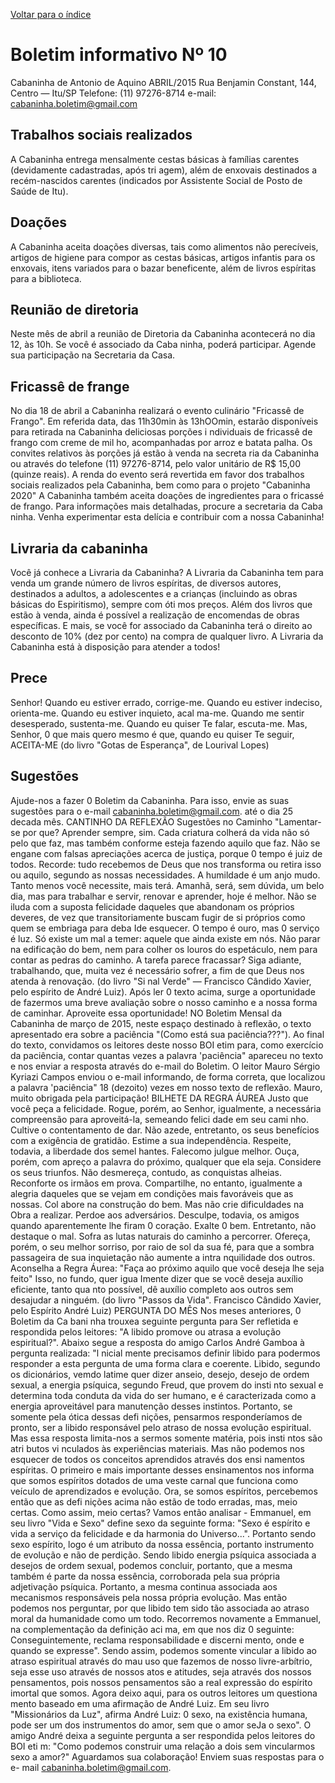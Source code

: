 [Voltar para o índice](..)

# Boletim informativo Nº 10
Cabaninha de Antonio de Aquino ABRIL/2015 
Rua Benjamin Constant, 144, Centro — Itu/SP 
Telefone: (11) 97276-8714 
e-mail: cabaninha.boletim@gmail.com 

## Trabalhos sociais realizados
A Cabaninha entrega mensalmente cestas básicas à famílias 
carentes (devidamente cadastradas, após tri agem), além de 
enxovais destinados a recém-nascidos carentes (indicados por 
Assistente Social de Posto de Saúde de Itu). 

## Doações
A Cabaninha aceita doações diversas, tais como alimentos não 
perecíveis, artigos de higiene para compor as cestas básicas, 
artigos infantis para os enxovais, itens variados para o bazar 
beneficente, além de livros espíritas para a biblioteca. 

## Reunião de diretoria
Neste mês de abril a reunião de Diretoria da Cabaninha 
acontecerá no dia 12, às 10h. Se você é associado da Caba ninha, 
poderá participar. Agende sua participação na Secretaria da 
Casa. 

## Fricassê de frange
No dia 18 de abril a Cabaninha realizará o evento culinário "Fricassê de Frango". Em referida data, das 11h30min às 13hOOmin, estarão disponíveis para retirada na Cabaninha 
deliciosas porções i ndividuais de fricassê de frango com creme de mil ho, acompanhadas por arroz e batata palha. Os convites 
relativos às porções já estão à venda na secreta ria da Cabaninha ou através do telefone (11) 97276-8714, pelo valor 
unitário de R$ 15,00 (quinze reais). 
A renda do evento será revertida em favor dos trabalhos sociais realizados pela Cabaninha, bem como para o projeto 
"Cabaninha 2020" 
A Cabaninha também aceita doações de ingredientes para o fricassé de frango. Para informações mais detalhadas, procure 
a secretaria da Caba ninha. Venha experimentar esta delícia e contribuir com a nossa Cabaninha! 

## Livraria da cabaninha
Você já conhece a Livraria da Cabaninha? 
A Livraria da Cabaninha tem para venda um grande número de livros espíritas, de diversos autores, destinados a adultos, a 
adolescentes e a crianças (incluindo as obras básicas do Espiritismo), sempre com óti mos preços. Além dos livros que 
estão à venda, ainda é possível a realização de encomendas de obras específicas. 
E mais, se você for associado da Cabaninha terá o direito ao desconto de 10% (dez por cento) na compra de qualquer livro. 
A Livraria da Cabaninha está à disposição para atender a todos! 

## Prece
Senhor! 
Quando eu estiver errado, corrige-me. 
Quando eu estiver indeciso, orienta-me. 
Quando eu estiver inquieto, acal ma-me. 
Quando me sentir desesperado, sustenta-me. 
Quando eu quiser Te falar, escuta-me. 
Mas, Senhor, 0 que mais quero mesmo é que, quando eu 
quiser Te seguir, ACEITA-ME 
(do livro "Gotas de Esperança", de Lourival Lopes) 

## Sugestões
Ajude-nos a fazer 0 Boletim da Cabaninha. Para isso, envie as 
suas sugestões para o e-mail cabaninha.boletim@gmail.com. 
até o dia 25 decada mês. 
CANTINHO DA REFLEXÃO 
Sugestões no Caminho 
"Lamentar-se por que? Aprender sempre, sim. 
Cada criatura colherá da vida não só pelo que faz, mas também 
conforme esteja fazendo aquilo que faz. 
Não se engane com falsas apreciações acerca de justiça, 
porque 0 tempo é juiz de todos. 
Recorde: tudo recebemos de Deus que nos transforma ou 
retira isso ou aquilo, segundo as nossas necessidades. 
A humildade é um anjo mudo. 
Tanto menos você necessite, mais terá. 
Amanhã, será, sem dúvida, um belo dia, mas para trabalhar e 
servir, renovar e aprender, hoje é melhor. 
Não se iluda com a suposta felicidade daqueles que 
abandonam os próprios deveres, de vez que transitoriamente 
buscam fugir de si próprios como quem se embriaga para 
deba Ide esquecer. 
O tempo é ouro, mas 0 serviço é luz. 
Só existe um mal a temer: aquele que ainda existe em nós. 
Não parar na edificação do bem, nem para colher os louros do 
espetáculo, nem para contar as pedras do caminho. 
A tarefa parece fracassar? Siga adiante, trabalhando, que, 
muita vez é necessário sofrer, a fim de que Deus nos atenda à 
renovação. 
(do livro "Si nal Verde" — Francisco Cândido Xavier, pelo espírito 
de André Luiz). 
Após ler 0 texto acima, surge a oportunidade de fazermos 
uma breve avaliação sobre o nosso caminho e a nossa forma 
de caminhar. Aproveite essa oportunidade! 
NO Boletim Mensal da Cabaninha de março de 2015, neste 
espaço destinado à reflexão, o texto apresentado era sobre a 
paciência "(Como está sua paciência???"). Ao final do texto, 
convidamos os leitores deste nosso BOI etim para, como 
exercício da paciência, contar quantas vezes a palavra 
'paciência" apareceu no texto e nos enviar a resposta através 
do e-mail do Boletim. 
O leitor Mauro Sérgio Kyriazi Campos enviou o e-mail 
informando, de forma correta, que localizou a palavra 
'paciência" 18 (dezoito) vezes em nosso 
texto de reflexão. 
Mauro, muito obrigada pela participação! 
BILHETE DA REGRA ÁUREA 
Justo que você peça a felicidade. Rogue, 
porém, ao Senhor, 
igualmente, a necessária compreensão 
para aproveitá-la, 
semeando felici dade em seu cami nho. 
Cultive o contentamento de dar. Não azede, entretanto, os seus 
benefícios com a exigência de gratidão. Estime a sua 
independência. Respeite, todavia, a liberdade dos semel hantes. 
Falecomo julgue melhor. Ouça, porém, com apreço a palavra do 
próximo, qualquer que ela seja. Considere os seus triunfos. Não 
desmereça, contudo, as conquistas alheias. 
Reconforte os irmãos em prova. Compartilhe, no entanto, 
igualmente a alegria daqueles que se vejam em condições mais 
favoráveis que as nossas. Col abore na construção do bem. Mas 
não crie dificuldades na Obra a realizar. 
Perdoe aos adversários. Desculpe, todavia, os amigos quando 
aparentemente lhe firam 0 coração. Exalte 0 bem. Entretanto, 
não destaque o mal. 
Sofra as lutas naturais do caminho a percorrer. Ofereça, porém, 
o seu melhor sorriso, por raio de sol da sua fé, para que a 
sombra passageira de sua inquietação não aumente a 
intra nquilidade dos outros. 
Aconselha a Regra Áurea: "Faça ao próximo aquilo que você 
deseja lhe seja feito" 
Isso, no fundo, quer igua Imente dizer que se você deseja auxílio 
eficiente, tanto qua nto possível, dê auxílio completo aos outros 
sem desajudar a ninguém. 
(do livro "Passos da Vida". Francisco Cândido Xavier, pelo 
Espírito André Luiz) 
PERGUNTA DO MÊS 
Nos meses anteriores, 0 Boletim da Ca bani nha trouxea seguinte 
pergunta para Ser refletida e respondida pelos leitores: 
"A libido promove ou atrasa a evolução espiritual?". 
Abaixo segue a resposta do amigo Carlos André Gamboa à 
pergunta realizada: 
"l nicial mente precisamos definir libido para podermos 
responder a esta pergunta de uma forma clara e coerente. 
Libido, segundo os dicionários, vemdo latime quer dizer anseio, 
desejo, desejo de ordem sexual, a energia psíquica, segundo 
Freud, que provem do insti nto sexual e determina toda conduta 
da vida do ser humano, e é caracterizada como a energia 
aproveitável para manutenção desses instintos. Portanto, se 
somente pela ótica dessas defi nições, 
pensarmos 
responderíamos de pronto, ser a libido responsável pelo atraso 
de nossa evolução espiritual. Mas essa resposta limita-nos a 
sermos somente matéria, pois insti ntos são atri butos vi nculados 
às experiências materiais. Mas não podemos nos esquecer de 
todos os conceitos aprendidos através dos ensi namentos 
espíritas. O primeiro e mais importante desses ensinamentos 
nos informa que somos espíritos dotados de uma veste carnal 
que funciona como veículo de aprendizados e evolução. Ora, se 
somos espíritos, percebemos então que as defi nições acima não 
estão de todo erradas, mas, meio certas. Como assim, meio 
certas? Vamos então analisar - 
Emmanuel, em seu livro "Vida e 
Sexo" define sexo da seguinte forma: "Sexo é espírito e vida a 
serviço da felicidade e da harmonia do Universo...". Portanto 
sendo sexo espírito, logo é um atributo da nossa essência, 
portanto instrumento de evolução e não de perdição. Sendo 
libido energia psíquica associada a desejos de ordem sexual, 
podemos concluir, portanto, que a mesma também é parte da 
nossa essência, corroborada pela sua própria adjetivação 
psíquica. Portanto, a mesma continua associada aos 
mecanismos responsáveis pela nossa própria evolução. Mas 
então podemos nos perguntar, por que libido tem sido tão 
associada ao atraso moral da humanidade como um todo. 
Recorremos novamente a Emmanuel, na complementação da 
definição aci ma, em que nos diz 0 seguinte: 
Conseguintemente, reclama responsabilidade e discerni mento, 
onde e quando se expresse". Sendo assim, podemos somente 
vincular a libido ao atraso espiritual através do mau uso que 
fazemos de nosso livre-arbítrio, seja esse uso através de nossos 
atos e atitudes, seja através dos nossos pensamentos, pois 
nossos pensamentos são a real expressão do espírito imortal 
que somos. Agora deixo aqui, para os outros leitores um 
questiona mento baseado em uma afirmação de André Luiz. Em 
seu livro "Missionários da Luz", afirma André Luiz: 0 sexo, na 
existência humana, pode ser um dos instrumentos do amor, 
sem que o amor seJa o sexo". 
O amigo André deixa a seguinte pergunta a ser respondida pelos 
leitores do BOI eti m: 
"Como podemos construir uma relação a dois sem vincularmos 
sexo a amor?" 
Aguardamos sua colaboração! Enviem suas respostas para o e- 
mail cabaninha.boletim@gmail.com. 
